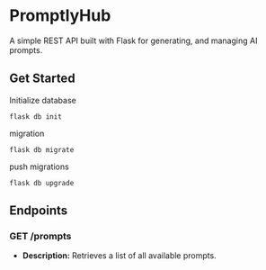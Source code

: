 # PromptlyHub

A simple REST API built with Flask for generating, and managing AI prompts.

## Get Started

Initialize database

```
flask db init
```

migration

```
flask db migrate
```

push migrations

```
flask db upgrade
```

## Endpoints 

### GET /prompts
* **Description:** Retrieves a list of all available prompts.